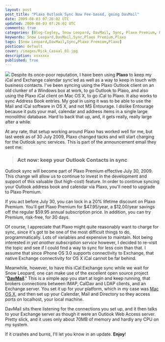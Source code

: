 ```yaml
---           
layout: post
post_title: "Plaxo Outlook Sync Now Fee-based, going DavMail"
date: 2009-08-03 07:26:02 UTC
updated: 2009-08-03 07:26:02 UTC
comments: true
categories: [Blog-Cogley, Snow Leopard, DavMail, Sync, Plaxo Premium, Plaxo]
keywords: Snow Leopard,DavMail,Sync,Plaxo Premium,Plaxo
tags: [Snow Leopard,DavMail,Sync,Plaxo Premium,Plaxo]
posticon: default
cover: /images/Rick_Casual_01.jpg
description: xxxxxxx
published: true
---
```

 
[<img class="right" src="http://farm3.static.flickr.com/2054/3784473088_5c566e77f2_m.jpg" />](http://www.flickr.com/photos/81796435@N00/3784473088 "View 'DavMail Gateway Settings' on Flickr.com")
Despite its once-poor reputation, I have been using **Plaxo** to keep my iCal and Exchange calendar sync'ed as well as a way to keep in touch with business contacts. I've been syncing using the Plaxo Outlook client on an old clunker of a Windows box at work, to go Outlook to Plaxo, and also using the Plaxo iCal client on Mac OS X, to go iCal to Plaxo. It also works to sync Address Book entries. My goal in using it was to be able to use the Mail and iCal software in OS X, and not MS Entourage. I dislike Entourage because it puts your mail, calendar and address items in a single large monolithic database. Hard to back that up, and, it gets really, really large after a while.  


At any rate, that setup working around Plaxo has worked well for me, but last week as of 30 July 2009, Plaxo changed tacks and will start charging for the Outlook sync services. This is part of the announcement email they sent me: 


> ### Act now: keep your Outlook Contacts in sync



Outlook sync will become part of Plaxo Premium effective July 30, 2009. This change will allow us to continue to invest in the development and support of this valuable (but high-cost) feature. In order to continue syncing your Outlook address book and calendar via Plaxo, you'll need to upgrade to Plaxo Premium. 


If you act before July 30, you can lock in a 20% lifetime discount on Plaxo Premium. You'll get Plaxo Premium for $47.95/year, a $12.00/year savings off the regular $59.95 annual subscription price. In addition, you can try Premium, risk-free, for 30 days. 


Of course, I appreciate that Plaxo might quite reasonably want to charge for sync, since it's got to be one of the most difficult things to do, programmatically. Lots of variables and expensive to maintain. Not being interested in _yet another subscription service_ however, I decided to re-visit the topic and see if I could find a way to sync for less coin than that. I assume that since iPhone OS 3.0 supports connectivity to Exchange, that native Exchange connectivity for OS X iCal cannot be far behind. 


Meanwhile, however, to have this iCal:Exchange sync while we wait for Snow Leopard, one can make use of the excellent open source project "[**DavMail**](http://davmail.sourceforge.net/index.html)." This is a simple app you start at login and keep running, that brokers connections between IMAP, CalDav and LDAP clients, and an Exchange server. You set it up for your platform, which in my case was [Mac OS X](http://davmail.sourceforge.net/macosxsetup.html), and then set up your Calendar, Mail and Directory so they access ports on localhost, your local machine. 


DavMail sits there listening for the connections you set up, and it then talks to your Exchange server as though it were an Outlook Web Access server. Pretty slick, and it uses only about 70MB of memory and hardly any CPU on my system. 


If it crashes and burns, I'll let you know in an update. **Enjoy**! 

